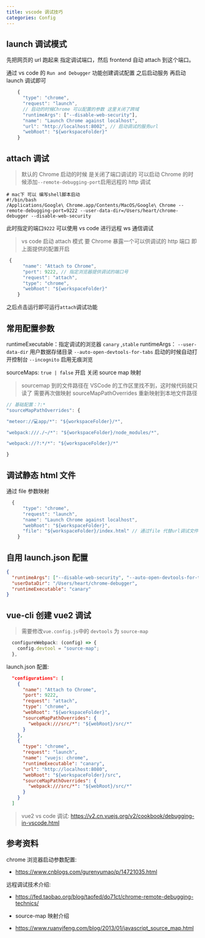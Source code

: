 ```yaml
---
title: vscode 调试技巧
categories: Config
---
```


## launch 调试模式

先把网页的 url 跑起来 指定调试端口，然后 frontend 自动 attach 到这个端口。

通过 vs code 的 `Run and Debugger` 功能创建调试配置 之后启动服务 再启动 launch 调试即可

```js
    {
      "type": "chrome",
      "request": "launch",
      // 启动的时候Chrome 可以配置的参数 这里关闭了跨域
      "runtimeArgs": ["--disable-web-security"],
      "name": "Launch Chrome against localhost",
      "url": "http://localhost:8002", // 启动调试的服务url
      "webRoot": "${workspaceFolder}"
    }
```

## attach 调试

> 默认的 Chrome 启动的时候 是关闭了端口调试的 可以启动 Chrome 的时候添加`--remote-debugging-port`启用远程的 http 调试

```shell
# mac下 可以 编写shell脚本启动
#!/bin/bash
/Applications/Google\ Chrome.app/Contents/MacOS/Google\ Chrome --remote-debugging-port=9222 --user-data-dir=/Users/heart/chrome-debugger --disable-web-security
```

此时指定的端口`9222` 可以使用 vs code 进行远程 ws 通信调试

> vs code 启动 attach 模式 要 Chrome 暴露一个可以供调试的 http 端口 即上面提供的配置开启

```js
 {
      "name": "Attach to Chrome",
      "port": 9222, // 指定浏览器提供调试的端口号
      "request": "attach",
      "type": "chrome",
      "webRoot": "${workspaceFolder}"
    }
```

之后点击运行即可运行`attach`调试功能

## 常用配置参数

runtimeExecutable：指定调试的浏览器
`canary` ,`stable`
runtimeArgs：
`--user-data-dir` 用户数据存储目录
`--auto-open-devtools-for-tabs` 启动的时候自动打开控制台
`--incognito` 启用无痕浏览

sourceMaps:
`true | false` 开启 关闭 source map 映射

> sourcemap 到的文件路径在 VSCode 的工作区里找不到，这时候代码就只读了 需要再次做映射
> sourceMapPathOverrides 重新映射到本地文件路径

```js
// 基础配置：?:*
"sourceMapPathOverrides": {

"meteor://💻app/*": "${workspaceFolder}/*",

"webpack:///./~/*": "${workspaceFolder}/node_modules/*",

"webpack://?:*/*": "${workspaceFolder}/*"

}
```

## 调试静态 html 文件

通过 file 参数映射

```js
  {
      "type": "chrome",
      "request": "launch",
      "name": "Launch Chrome against localhost",
      "webRoot": "${workspaceFolder}",
      "file": "${workspaceFolder}/index.html" // 通过file 代替url调试文件
    }
```

## 自用 launch.json 配置

```json
{
  "runtimeArgs": ["--disable-web-security", "--auto-open-devtools-for-tabs"],
  "userDataDir": "/Users/heart/chrome-debugger",
  "runtimeExecutable": "canary"
}
```

## vue-cli 创建 vue2 调试

> 需要修改`vue.config.js`中的 `devtools` 为 `source-map`

```js
  configureWebpack: (config) => {
    config.devtool = "source-map";
  },
```

launch.json 配置:

```json
  "configurations": [
    {
      "name": "Attach to Chrome",
      "port": 9222,
      "request": "attach",
      "type": "chrome",
      "webRoot": "${workspaceFolder}",
      "sourceMapPathOverrides": {
        "webpack:///src/*": "${webRoot}/src/*"
      }
    },
    {
      "type": "chrome",
      "request": "launch",
      "name": "vuejs: chrome",
      "runtimeExecutable": "canary",
      "url": "http://localhost:8080",
      "webRoot": "${workspaceFolder}/src",
      "sourceMapPathOverrides": {
        "webpack:///src/*": "${webRoot}/src/*"
      }
    }
  ]
```

> vue2 vs code 调试:
> <https://v2.cn.vuejs.org/v2/cookbook/debugging-in-vscode.html>

## 参考资料

chrome 浏览器启动参数配置:

- <https://www.cnblogs.com/gurenyumao/p/14721035.html>

远程调试技术介绍:

- <https://fed.taobao.org/blog/taofed/do71ct/chrome-remote-debugging-technics/>

- source-map 映射介绍
- <https://www.ruanyifeng.com/blog/2013/01/javascript_source_map.html>
